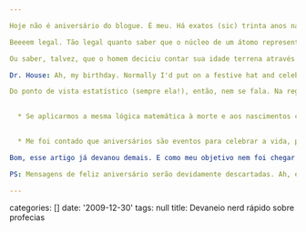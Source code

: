```yaml
---

Hoje não é aniversário do blogue. É meu. Há exatos (sic) trinta anos nascia eu, essa pessoa que vos fala. Legal, não?

Beeeem legal. Tão legal quanto saber que o núcleo de um átomo representa 99,9% de sua masssa ou que uma borboleta bate duzentas mil vezes a asa por hora (só chutando, eu não sei realmente).

Ou saber, talvez, que o homem deciciu contar sua idade terrena através do número de vezes que esse planetinha gira em órbita de sua estrela. É o tipo de curiosidade mais que suficiente para comentar em sua quinquagésima festa de aniversário durante a rodinha do tédio (aquela em que você não tem  nada pra comentar porque já é a quinquagésima festinha do ano e as pessoas já estão cansadas de se verem).

Dr. House: Ah, my birthday. Normally I'd put on a festive hat and celebrate the fact that the Earth has circled the Sun one more time; I really didn't think it was going to make it this year, but darn it if it wasn't the little planet that could all over again. (1.06 The Socratic Method)

Do ponto de vista estatístico (sempre ela!), então, nem se fala. Na região onde eu moro vivem dez milhões de pessoas. Em uma conta de padaria, trinta mil fazem aniversário junto comigo. Na mesma hora, talvez umas mil. Bom, mas existem sessentas minutos em uma hora! Dessa forma, eu tenho a chance de ter nascido no mesmo minuto junto de cerca de vinte rebentos. Ah, e os segundos!?!? É verdade. Sou obrigado a torcer o nariz para o "fato" que tenho mais de 50% de chance de ser a única pessoa na região de São Paulo a ter nascido no mesmo segundo. Que especial! Bom, no mundo inteiro, é óbvio que não tenho nem um milissegundo pra mim, o que torna a data tão insignificativa quanto um alerta do orkut sobre a mesma.

	
  * Se aplicarmos a mesma lógica matemática à morte e aos nascimentos chegaremos à inevitável (e óbvia) equação que a vida de um indivíduo para a nossa espécie hoje em dia vale menos que sua aposentadoria. Até porque, dessa imensa maioria de pessoas que nascem e morrem, a maioria é pobre e não tem condições de contribuir com uma boa parcela de gastos para o bem de nossa economia. A maioria é burra também, e pode contribuir menos ainda pelo valor agregado de nossa riqueza.

	
  * Me foi contado que aniversários são eventos para celebrar a vida, principalmente do aniversariante. Ótimo! Isso quer dizer que a vida de cada um vale menos de 0,3% do ano inteiro, já que reservamos apenas um dia em 360 para confirmar que ainda estamos respirando.

Bom, esse artigo já devanou demais. E como meu objetivo nem foi chegar a uma conclusão, termino por aqui. Ah, para dar mais corda pra pensar: feliz natal!

PS: Mensagens de feliz aniversário serão devidamente descartadas. Ah, e feliz ano-novo pra você, também.

---
```

categories: []
date: '2009-12-30'
tags: null
title: Devaneio nerd rápido sobre profecias
